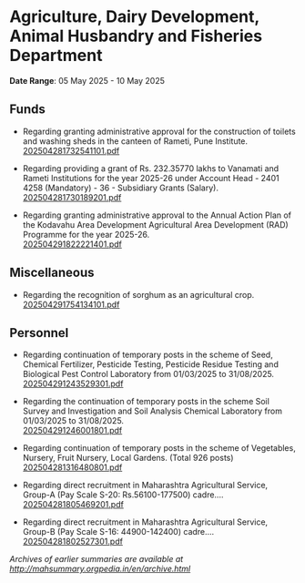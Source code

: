 # Agriculture, Dairy Development, Animal Husbandry and Fisheries Department

**Date Range**: 05 May 2025 - 10 May 2025


## Funds
- Regarding granting administrative approval for the construction of toilets and washing sheds in the canteen of Rameti, Pune Institute.\
  [202504281732541101.pdf](https://gr.maharashtra.gov.in/Site/Upload/Government%20Resolutions/English/202504281732541101.pdf)

- Regarding providing a grant of Rs. 232.35770 lakhs to Vanamati and Rameti Institutions for the year 2025-26 under Account Head - 2401 4258 (Mandatory) - 36 - Subsidiary Grants (Salary).\
  [202504281730189201.pdf](https://gr.maharashtra.gov.in/Site/Upload/Government%20Resolutions/English/202504281730189201.pdf)

- Regarding granting administrative approval to the Annual Action Plan of the Kodavahu Area Development Agricultural Area Development (RAD) Programme for the year 2025-26.\
  [202504291822221401.pdf](https://gr.maharashtra.gov.in/Site/Upload/Government%20Resolutions/English/202504291822221401.pdf)

## Miscellaneous
- Regarding the recognition of sorghum as an agricultural crop.\
  [202504291754134101.pdf](https://gr.maharashtra.gov.in/Site/Upload/Government%20Resolutions/English/202504291754134101.pdf)

## Personnel
- Regarding continuation of temporary posts in the scheme of Seed, Chemical Fertilizer, Pesticide Testing, Pesticide Residue Testing and Biological Pest Control Laboratory from 01/03/2025 to 31/08/2025.\
  [202504291243529301.pdf](https://gr.maharashtra.gov.in/Site/Upload/Government%20Resolutions/English/202504291243529301.pdf)

- Regarding the continuation of temporary posts in the scheme Soil Survey and Investigation and Soil Analysis Chemical Laboratory from 01/03/2025 to 31/08/2025.\
  [202504291246001801.pdf](https://gr.maharashtra.gov.in/Site/Upload/Government%20Resolutions/English/202504291246001801.pdf)

- Regarding continuation of temporary posts in the scheme of Vegetables, Nursery, Fruit Nursery, Local Gardens. (Total 926 posts)\
  [202504281316480801.pdf](https://gr.maharashtra.gov.in/Site/Upload/Government%20Resolutions/English/202504281316480801.pdf)

- Regarding direct recruitment in Maharashtra Agricultural Service, Group-A (Pay Scale S-20: Rs.56100-177500) cadre....\
  [202504281805469201.pdf](https://gr.maharashtra.gov.in/Site/Upload/Government%20Resolutions/English/202504281805469201.pdf)

- Regarding direct recruitment in Maharashtra Agricultural Service, Group-B (Pay Scale S-16: 44900-142400) cadre....\
  [202504281802527301.pdf](https://gr.maharashtra.gov.in/Site/Upload/Government%20Resolutions/English/202504281802527301.pdf)


*Archives of earlier summaries are available at http://mahsummary.orgpedia.in/en/archive.html*